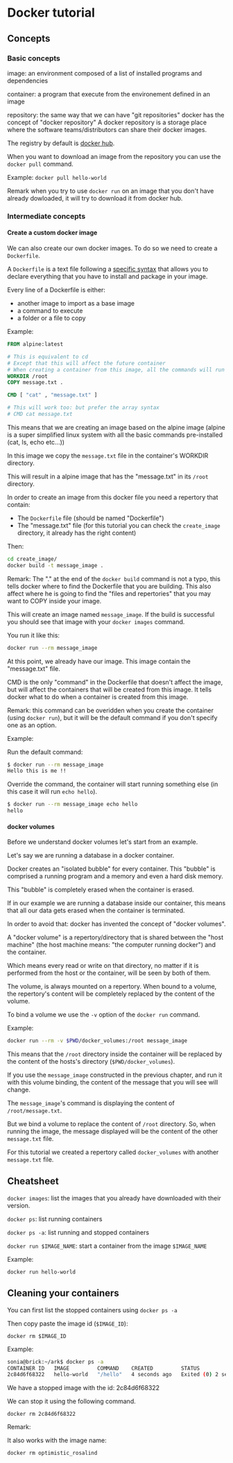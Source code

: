 # Docker tutorial

## Concepts

### Basic concepts

image: an environment composed of a list of installed programs and dependencies

container: a program that execute from the environement defined in an image

repository: the same way that we can have "git repositories" docker has the concept of "docker repository"
A docker repository is a storage place where the software teams/distributors can share their docker images.

The registry by default is [docker hub](https://hub.docker.com/).

When you want to download an image from the repository you can use the `docker pull` command.

Example: `docker pull hello-world`

Remark when you try to use `docker run` on an image that you don't have already dowloaded, it will try to download it from docker hub.

### Intermediate concepts

#### Create a custom docker image

We can also create our own docker images. To do so we need to create a `Dockerfile`.

A `Dockerfile` is a text file following a [specific syntax](https://docs.docker.com/engine/reference/builder/) that allows you to declare everything that you have to install and package in your image.

Every line of a Dockerfile is either:
* another image to import as a base image
* a command to execute
* a folder or a file to copy

Example:

```Dockerfile
FROM alpine:latest

# This is equivalent to cd
# Except that this will affect the future container
# When creating a container from this image, all the commands will run from WORKDIR
WORKDIR /root
COPY message.txt .

CMD [ "cat" , "message.txt" ]

# This will work too: but prefer the array syntax
# CMD cat message.txt
```

This means that we are creating an image based on the alpine image (alpine is a super simplified linux system with all the basic commands pre-installed (cat, ls, echo etc...))

In this image we copy the `message.txt` file in the container's WORKDIR directory.

This will result in a alpine image that has the "message.txt" in its `/root` directory.

In order to create an image from this docker file you need a repertory that contain:
* The `Dockerfile` file (should be named "Dockerfile")
* The "message.txt" file (for this tutorial you can check the `create_image` directory, it already has the right content)

Then: 

```sh
cd create_image/
docker build -t message_image .
```

Remark: The "." at the end of the `docker build` command is not a typo, this tells docker where to find the Dockerfile that you are building. This also affect where he is going to find the "files and repertories" that you may want to COPY inside your image.

This will create an image named `message_image`. If the build is successful you should see that image with your `docker images` command.

You run it like this:

```sh
docker run --rm message_image
```

At this point, we already have our image. This image contain the "message.txt" file.

CMD is the only "command" in the Dockerfile that doesn't affect the image, but will affect the containers that will be created from this image.
It tells docker what to do when a container is created from this image.

Remark: this command can be overidden when you create the container (using `docker run`), but it will be the default command if you don't specify one as an option.

Example:

Run the default command:
```sh
$ docker run --rm message_image 
Hello this is me !! 
```

Override the command, the container will start running something else (in this case it will run `echo hello`). 
```sh
$ docker run --rm message_image echo hello
hello
```

#### docker volumes

Before we understand docker volumes let's start from an example.

Let's say we are running a database in a docker container.

Docker creates an "isolated bubble" for every container. This "bubble" is comprised a running program and a memory and even a hard disk memory.

This "bubble" is completely erased when the container is erased.

If in our example we are running a database inside our container, this means that all our data gets erased when the container is terminated.

In order to avoid that: docker has invented the concept of "docker volumes".

A "docker volume" is a repertory/directory that is shared between the "host machine" (the host machine means: "the computer running docker") and the container.

Which means every read or write on that directory, no matter if it is performed from the host or the container, will be seen by both of them.

The volume, is always mounted on a repertory. When bound to a volume, the repertory's content will be completely replaced by the content of the volume.

To bind a volume we use the `-v` option of the `docker run` command.

Example:

```sh
docker run --rm -v $PWD/docker_volumes:/root message_image
```

This means that the `/root` directory inside the container will be replaced by the content of the hosts's directory (`$PWD/docker_volumes`).

If you use the `message_image` constructed in the previous chapter, and run it with this volume binding, the content of the message that you will see will change.

The `message_image`'s command is displaying the content of `/root/message.txt`.

But we bind a volume to replace the content of `/root` directory. So, when running the image, the message displayed will be the content of the other `message.txt` file.

For this tutorial we created a repertory called `docker_volumes` with another `message.txt` file.


## Cheatsheet

`docker images`: list the images that you already have downloaded with their version.

`docker ps`: list running containers

`docker ps -a`: list running and stopped containers

`docker run $IMAGE_NAME`: start a container from the image `$IMAGE_NAME`

Example: 

`docker run hello-world`


## Cleaning your containers

You can first list the stopped containers using `docker ps -a`

Then copy paste the image id (`$IMAGE_ID`):


`docker rm $IMAGE_ID`


Example:


```sh
sonia@brick:~/ark$ docker ps -a 
CONTAINER ID   IMAGE         COMMAND    CREATED         STATUS                     PORTS     NAMES
2c84d6f68322   hello-world   "/hello"   4 seconds ago   Exited (0) 2 seconds ago             optimistic_rosalind
```

We have a stopped image with the id: 2c84d6f68322

We can stop it using the following command.

`docker rm 2c84d6f68322`

Remark: 

It also works with the image name:

`docker rm optimistic_rosalind`
